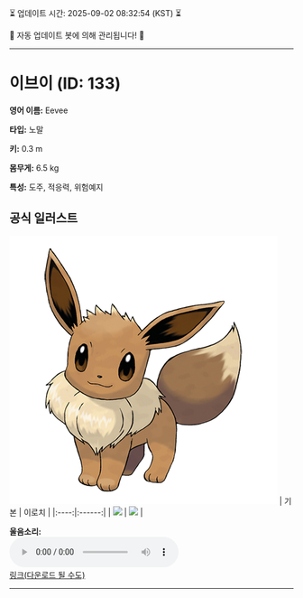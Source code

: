 
⏳ 업데이트 시간: 2025-09-02 08:32:54 (KST) ⏳

🤖 자동 업데이트 봇에 의해 관리됩니다! 🤖

---

# 이브이 (ID: 133)
**영어 이름:** Eevee

**타입:** 노말

**키:** 0.3 m

**몸무게:** 6.5 kg

**특성:** 도주, 적응력, 위험예지

## 공식 일러스트
![](https://raw.githubusercontent.com/PokeAPI/sprites/master/sprites/pokemon/other/official-artwork/133.png)
| 기본 | 이로치 |
|:----:|:------:|
| <img src="http://play.pokemonshowdown.com/sprites/ani/eevee.gif" width="200"> | <img src="http://play.pokemonshowdown.com/sprites/ani-shiny/eevee.gif" width="200"> |

**울음소리:**<br><audio controls src="https://raw.githubusercontent.com/PokeAPI/cries/main/cries/pokemon/latest/133.ogg"></audio><br> [링크(다운로드 될 수도)](https://raw.githubusercontent.com/PokeAPI/cries/main/cries/pokemon/latest/133.ogg)


---
